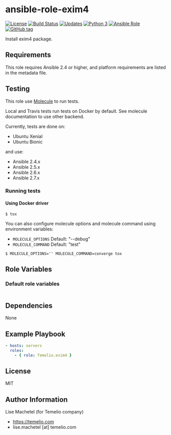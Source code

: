# ansible-role-exim4

[![License](https://img.shields.io/badge/license-MIT%20License-brightgreen.svg)](https://opensource.org/licenses/MIT)
[![Build Status](https://travis-ci.com/Temelio/exim4.svg?branch=master)](https://travis-ci.org/Temelio/exim4)
[![Updates](https://pyup.io/repos/github/Temelio/exim4/shield.svg)](https://pyup.io/repos/github/Temelio/ansible-role-exim4/)
[![Python 3](https://pyup.io/repos/github/Temelio/ansible-role-exim4/python-3-shield.svg)](https://pyup.io/repos/github/Temelio/ansible-role-exim4/)
[![Ansible Role](https://img.shields.io/ansible/role/.svg)](https://galaxy.ansible.com/Temelio/exim4/)
[![GitHub tag](https://img.shields.io/github/tag/Temelio/ansible-role-exim4.svg)](https://github.com/Temelio/ansible-role-exim4/tags)


Install exim4 package.

## Requirements

This role requires Ansible 2.4 or higher,
and platform requirements are listed in the metadata file.

## Testing

This role use [Molecule](https://github.com/metacloud/molecule/) to run tests.

Local and Travis tests run tests on Docker by default.
See molecule documentation to use other backend.

Currently, tests are done on:
- Ubuntu Xenial
- Ubuntu Bionic

and use:
- Ansible 2.4.x
- Ansible 2.5.x
- Ansible 2.6.x
- Ansible 2.7.x

### Running tests

#### Using Docker driver

```
$ tox
```

You can also configure molecule options and molecule command using environment variables:
* `MOLECULE_OPTIONS` Default: "--debug"
* `MOLECULE_COMMAND` Default: "test"

```
$ MOLECULE_OPTIONS='' MOLECULE_COMMAND=converge tox
```

## Role Variables

### Default role variables

``` yaml
```

## Dependencies

None

## Example Playbook

``` yaml
- hosts: servers
  roles:
    - { role: Temelio.exim4 }
```

## License

MIT

## Author Information

Lise Machetel (for Temelio company)
- https://temelio.com
- lise.machetel [at] temelio.com
